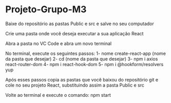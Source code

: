 # Projeto-Grupo-M3

Baixe do repositório as pastas Public e src e salve no seu computador

Crie uma pasta onde você deseja executar a sua aplicação React

Abra a pasta no VC Code e abra um novo terminal

No terminal, execute os seguintes passos:
  1- nome create-react-app (nome da pasta que desejar)
  2- cd (nome da pasta que desejar)
  3- npm i axios react-router-dom 
  4- npm i react-hook-dom
  5- npm i @hookform/resolvers yup
  
 Após esses passos copia as pastas que você baixou do repositório git e cole no seu projeto React, substituindo assim a pasta Public e src
 
 Volte ao terminal e execute o comando: npm start
